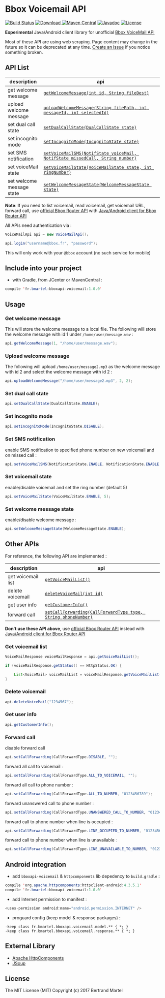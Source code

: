 # Bbox Voicemail API #

[![Build Status](https://travis-ci.org/bertrandmartel/bboxapi-voicemail.svg)](https://travis-ci.org/bertrandmartel/bboxapi-voicemail)
[![Download](https://api.bintray.com/packages/bertrandmartel/maven/bboxapi-voicemail/images/download.svg) ](https://bintray.com/bertrandmartel/maven/bboxapi-voicemail/_latestVersion)
[![Maven Central](https://maven-badges.herokuapp.com/maven-central/fr.bmartel/bboxapi-voicemail/badge.svg)](https://maven-badges.herokuapp.com/maven-central/fr.bmartel/bboxapi-voicemail)
[![Javadoc](http://javadoc-badge.appspot.com/fr.bmartel/bboxapi-voicemail.svg?label=javadoc)](http://javadoc-badge.appspot.com/fr.bmartel/bboxapi-voicemail)
[![License](http://img.shields.io/:license-mit-blue.svg)](LICENSE.md)

**Experimental** Java/Android client library for unofficial [Bbox VoiceMail API](https://www.messagerievocale.bbox.bouyguestelecom.fr/)

Most of these API are using web scraping. Page content may change in the future so it can be deprecated at any time. [Create an issue](https://github.com/bertrandmartel/bboxapi-voicemail/issues/new) if you notice something broken. 

## API List

| description     | api          |       
|--------------|---------|
| get welcome message  | [`getWelcomeMessage(int id, String fileDest)`](./examples/src/main/java/fr/bmartel/bboxapi/voicemail/examples/request/GetWelcomeMessage.java) | 
| upload welcome message  | [`uploadWelcomeMessage(String filePath, int messageId, int selectedId)`](./examples/src/main/java/fr/bmartel/bboxapi/voicemail/examples/action/UploadWelcomeMessage.java) |  
| set dual call state | [`setDualCallState(DualCallState state)`](./examples/src/main/java/fr/bmartel/bboxapi/voicemail/examples/action/SetDualCallState.java) |  
| set incognito mode | [`setIncognitoMode(IncognitoState state)`](./examples/src/main/java/fr/bmartel/bboxapi/voicemail/examples/action/SetIncognitoState.java) | 
| set SMS notification | [`setVoiceMailSMS(NotifState voiceMail, NotifState missedCall, String number)`](./examples/src/main/java/fr/bmartel/bboxapi/voicemail/examples/action/SetSmsNotification.java) |
| set voiceMail state | [`setVoiceMailState(VoiceMailState state, int ringNumber)`](./examples/src/main/java/fr/bmartel/bboxapi/voicemail/examples/action/SetVoiceMailState.java) |
| set welcome message state | [`setWelcomeMessageState(WelcomeMessageState state)`](./examples/src/main/java/fr/bmartel/bboxapi/voicemail/examples/action/SetWelcomeMessageState.java) | 

**Note**: If you need to list voicemail, read voicemail, get voicemail URL, forward call, use [official Bbox Router API](https://api.bbox.fr/doc/apirouter/index.html) with [Java/Android client for Bbox Router API](https://github.com/bertrandmartel/bboxapi-router)

All APIs need authentication via : 

```java
VoiceMailApi api = new VoiceMailApi();

api.login("username@bbox.fr", "password");
```

This will only work with your `@bbox` account (no such service for mobile)

## Include into your project

* with Gradle, from JCenter or MavenCentral :

```java
compile 'fr.bmartel:bboxapi-voicemail:1.0.0'
```

## Usage

### Get welcome message

This will store the welcome message to a local file. The following will store the welcome message with id 1 under `/home/user/message.wav` : 

```java
api.getWelcomeMessage(1, "/home/user/message.wav");
```

### Upload welcome message

The following will upload `/home/user/message2.mp3` as the welcome message with id 2 and select the welcome message with id 2 :

```java
api.uploadWelcomeMessage("/home/user/message2.mp3", 2, 2);
```

### Set dual call state

```java
api.setDualCallState(DualCallState.ENABLE);
```

### Set incognito mode

```java
api.setIncognitoMode(IncognitoState.DISABLE);
```

### Set SMS notification

enable SMS notification to specified phone number on new voicemail and on missed call : 
```java
api.setVoiceMailSMS(NotificationState.ENABLE, NotificationState.ENABLE, "0123456789");
```

### Set voicemail state

enable/disable voicemail and set the ring number (default 5)

```java
api.setVoiceMailState(VoiceMailState.ENABLE, 5);
```

### Set welcome message state

enable/disable welcome message : 

```java
api.setWelcomeMessageState(WelcomeMessageState.ENABLE);
```

## Other APIs

For reference, the following API are implemented : 

| description     | api          |       
|--------------|---------|
| get voicemail list | [`getVoiceMailList()`](./examples/src/main/java/fr/bmartel/bboxapi/voicemail/examples/request/GetVoiceMailList.java) |
| delete voicemail | [`deleteVoiceMail(int id)`](./examples/src/main/java/fr/bmartel/bboxapi/voicemail/examples/action/DeleteVoiceMail.java) |   
| get user info | [`getCustomerInfo()`](./examples/src/main/java/fr/bmartel/bboxapi/voicemail/examples/request/GetUserInfo.java) | 
| forward call | [`setCallForwarding(CallForwardType type, String phoneNumber)`](./examples/src/main/java/fr/bmartel/bboxapi/voicemail/examples/action/SetForwardCall.java) | 

**Don't use these API above**, use [official Bbox Router API](https://api.bbox.fr/doc/apirouter/index.html) instead with [Java/Android client for Bbox Router API](https://github.com/bertrandmartel/bboxapi-router)

### Get voicemail list 

```java
VoiceMailResponse voiceMailResponse = api.getVoiceMailList();

if (voiceMailResponse.getStatus() == HttpStatus.OK) {

    List<VoiceMail> voiceMailList = voiceMailResponse.getVoiceMailList();
}
```

### Delete voicemail

```java
api.deleteVoiceMail("1234567");
```

### Get user info

```java
api.getCustomerInfo();
```

### Forward call

disable forward call

```java
api.setCallForwarding(CallForwardType.DISABLE, "");
```

forward all call to voicemail : 

```java
api.setCallForwarding(CallForwardType.ALL_TO_VOICEMAIL, "");
```

forward all call to phone number : 

```java
api.setCallForwarding(CallForwardType.ALL_TO_NUMBER, "0123456789");
```

forward unanswered call to phone number : 

```java
api.setCallForwarding(CallForwardType.UNANSWERED_CALL_TO_NUMBER, "0123456789");
```

forward call to phone number when line is occupied : 

```java
api.setCallForwarding(CallForwardType.LINE_OCCUPIED_TO_NUMBER, "0123456789");
```

forward call to pĥone number when line is unavailable : 

```java
api.setCallForwarding(CallForwardType.LINE_UNAVAILABLE_TO_NUMBER, "0123456789");
```

## Android integration

* add `bboxapi-voicemail` & `httpcomponents` lib depedency to `build.gradle` : 

```java
compile 'org.apache.httpcomponents:httpclient-android:4.3.5.1'
compile 'fr.bmartel:bboxapi-voicemail:1.0.0'
```

* add Internet permission to manifest :

```java
<uses-permission android:name="android.permission.INTERNET" />
```

* proguard config (keep model & response packages) :

```
-keep class fr.bmartel.bboxapi.voicemail.model.** { *; }
-keep class fr.bmartel.bboxapi.voicemail.response.** { *; }
```

## External Library

* [Apache HttpComponents](https://hc.apache.org)
* [JSoup](https://jsoup.org/)

## License

The MIT License (MIT) Copyright (c) 2017 Bertrand Martel
